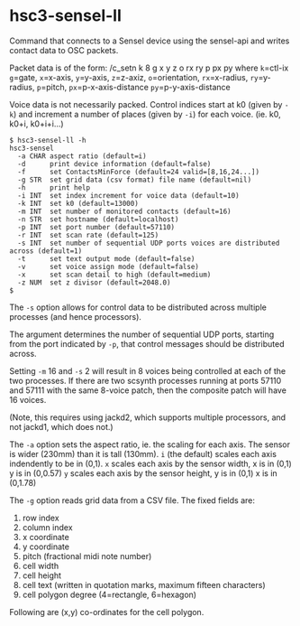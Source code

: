 # hsc3-sensel-ll

Command that connects to a Sensel device using the sensel-api and writes contact data to OSC packets.

Packet data is of the form: /c_setn k 8 g x y z o rx ry p px py where
`k`=ctl-ix `g`=gate, `x`=x-axis, `y`=y-axis, `z`=z-axiz,
`o`=orientation, `rx`=x-radius, `ry`=y-radius,
`p`=pitch, `px`=p-x-axis-distance `py`=p-y-axis-distance

Voice data is not necessarily packed.  Control indices start at k0
(given by `-k`) and increment a number of places (given by `-i`) for
each voice.  (ie. k0, k0+i, k0+i+i...)

~~~~
$ hsc3-sensel-ll -h
hsc3-sensel
  -a CHAR aspect ratio (default=i)
  -d      print device information (default=false)
  -f      set ContactsMinForce (default=24 valid=[8,16,24...])
  -g STR  set grid data (csv format) file name (default=nil)
  -h      print help
  -i INT  set index increment for voice data (default=10)
  -k INT  set k0 (default=13000)
  -m INT  set number of monitored contacts (default=16)
  -n STR  set hostname (default=localhost)
  -p INT  set port number (default=57110)
  -r INT  set scan rate (default=125)
  -s INT  set number of sequential UDP ports voices are distributed across (default=1)
  -t      set text output mode (default=false)
  -v      set voice assign mode (default=false)
  -x      set scan detail to high (default=medium)
  -z NUM  set z divisor (default=2048.0)
$
~~~~

The `-s` option allows for control data to be distributed across
multiple processes (and hence processors).

The argument determines the number of sequential UDP ports, starting
from the port indicated by `-p`, that control messages should be
distributed across.

Setting `-m` 16 and `-s` 2 will result in 8 voices being controlled at
each of the two processes.  If there are two scsynth processes
running at ports 57110 and 57111 with the same 8-voice patch, then
the composite patch will have 16 voices.

(Note, this requires using jackd2, which supports multiple processors,
and not jackd1, which does not.)

The `-a` option sets the aspect ratio, ie. the scaling for each axis.
The sensor is wider (230mm) than it is tall (130mm).
`i` (the default) scales each axis indendently to be in (0,1).
`x` scales each axis by the sensor width, x is in (0,1) y is in (0,0.57)
`y` scales each axis by the sensor height, y is in (0,1) x is in (0,1.78)

The `-g` option reads grid data from a CSV file. The fixed fields are:

1. row index
2. column index
3. x coordinate
4. y coordinate
5. pitch (fractional midi note number)
6. cell width
7. cell height
8. cell text (written in quotation marks, maximum fifteen characters)
9. cell polygon degree (4=rectangle, 6=hexagon)

Following are (x,y) co-ordinates for the cell polygon.
